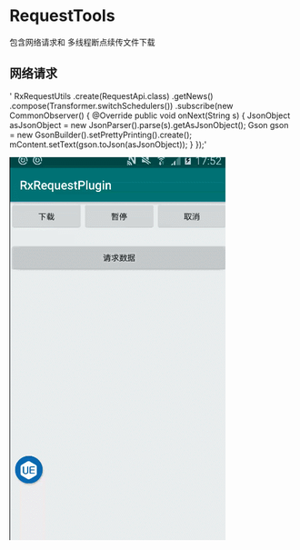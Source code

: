 # RequestTools
包含网络请求和  多线程断点续传文件下载

## 网络请求 
'          RxRequestUtils
                        .create(RequestApi.class)
                        .getNews()
                        .compose(Transformer.<String>switchSchedulers())
                        .subscribe(new CommonObserver<String>() {
                            @Override
                            public void onNext(String s) {
                                JsonObject asJsonObject = new JsonParser().parse(s).getAsJsonObject();
                                Gson gson = new GsonBuilder().setPrettyPrinting().create();
                                mContent.setText(gson.toJson(asJsonObject));
                            }
                        });'


![image](https://github.com/liuzeze/RequestTools/blob/master/GIF.gif)  

